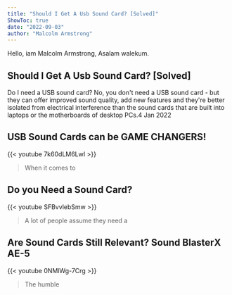 ```yaml
---
title: "Should I Get A Usb Sound Card? [Solved]"
ShowToc: true 
date: "2022-09-03"
author: "Malcolm Armstrong" 
---
```


Hello, iam Malcolm Armstrong, Asalam walekum.
## Should I Get A Usb Sound Card? [Solved]
Do I need a USB sound card? No, you don't need a USB sound card - but they can offer improved sound quality, add new features and they're better isolated from electrical interference than the sound cards that are built into laptops or the motherboards of desktop PCs.4 Jan 2022

## USB Sound Cards can be GAME CHANGERS!
{{< youtube 7k60dLM6LwI >}}
>When it comes to 

## Do you Need a Sound Card?
{{< youtube SFBvvlebSmw >}}
>A lot of people assume they need a 

## Are Sound Cards Still Relevant? Sound BlasterX AE-5
{{< youtube 0NMlWg-7Crg >}}
>The humble 

